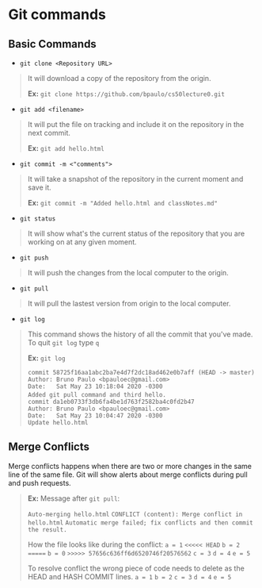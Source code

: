 # Git commands

## Basic Commands

- `git clone <Repository URL>`

> It will download a copy of the repository from the origin.
>
> **Ex:** `git clone https://github.com/bpaulo/cs50lecture0.git`


- `git add <filename>`

> It will put the file on tracking and include it on the repository in the next commit.
>
> **Ex:** `git add hello.html`


- `git commit -m <"comments">`

> It will take a snapshot of the repository in the current moment and save it.
>
> **Ex:** `git commit -m "Added hello.html and classNotes.md"`


- `git status`

> It will show what's the current status of the repository that you are working on at any given moment.


- `git push` 

> It will push the changes from the local computer to the origin.

- `git pull` 

> It will pull the lastest version from origin to the local computer.

- `git log`

> This command shows the history of all the commit that you've made. To quit `git log` type `q`
>
> **Ex:** `git log`
> 
> `commit 58725f16aa1abc2ba7e4d7f2dc18ad462e0b7aff (HEAD -> master) `
> `Author: Bruno Paulo <bpauloec@gmail.com>                         `
> `Date:   Sat May 23 10:18:04 2020 -0300                           `
> `                                                                 `
> `    Added git pull command and third hello.                      `
> `                                                                 `
> `commit da1eb0733f3db6fa4be1d763f2582ba4c0fd2b47                  `
> `Author: Bruno Paulo <bpauloec@gmail.com>                         `
> `Date:   Sat May 23 10:04:47 2020 -0300                           `
> `                                                                 `
> `    Update hello.html                                            ` 

## Merge Conflicts

Merge conflicts happens when there are two or more changes in the same line of the same file. Git will show alerts about merge conflicts during pull and push requests. 

> **Ex:**
> Message after `git pull`:
> 
> `Auto-merging hello.html`
> `CONFLICT (content): Merge conflict in hello.html`
> `Automatic merge failed; fix conflicts and then commit the result.`
> 
> How the file looks like during the conflict: 
> `a = 1`
> `<<<<< HEAD`
> `b = 2`
> `=====`
> `b = 0`
> `>>>>> 57656c636ff6d6520746f20576562`
> `c = 3` 
> `d = 4`
> `e = 5`
> 
> To resolve conflict the wrong piece of code needs to delete as the HEAD and HASH COMMIT lines. 
> `a = 1`
> `b = 2`
> `c = 3` 
> `d = 4`
> `e = 5`
>
